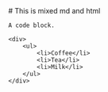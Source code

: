 <div class="test">
# This is mixed md and html


```
A code block.
```

	<div>
		<ul>
			<li>Coffee</li>
			<li>Tea</li>
  			<li>Milk</li>
		</ul>
	</div>
</div>
